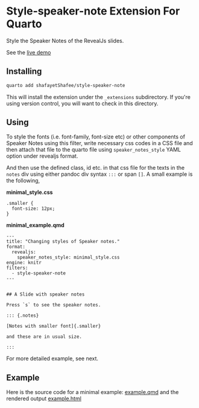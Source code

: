 # Style-speaker-note Extension For Quarto

Style the Speaker Notes of the RevealJs slides.

See the [live demo](https://shafayetshafee.github.io/style-speaker-note/example.html)

## Installing

```bash
quarto add shafayetShafee/style-speaker-note
```

This will install the extension under the `_extensions` subdirectory.
If you're using version control, you will want to check in this directory.

## Using

To style the fonts (i.e. font-family, font-size etc) or other components of Speaker Notes using this filter, write necessary css codes in a CSS file and then attach that file to the quarto file using `speaker_notes_style` YAML option under revealjs format.

And then use the defined class, id etc. in that css file for the texts in the `notes` div using either pandoc div syntax `:::` or span `[]`. A small example is the following,


**minimal_style.css**

~~~
.smaller {
  font-size: 12px;
}
~~~

**minimal_example.qmd**

~~~
---
title: "Changing styles of Speaker notes."
format: 
  revealjs:
    speaker_notes_style: minimal_style.css
engine: knitr
filters:
  - style-speaker-note
---


## A Slide with speaker notes

Press `s` to see the speaker notes.

::: {.notes}

[Notes with smaller font]{.smaller}

and these are in usual size.

:::
~~~

For more detailed example, see next.

## Example

Here is the source code for a minimal example: [example.qmd](example.qmd) and 
the rendered output [example.html](https://shafayetshafee.github.io/style-speaker-note/example.html)